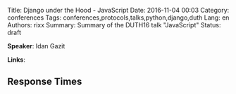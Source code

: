Title: Django under the Hood - JavaScript
Date:   2016-11-04 00:03
Category: conferences
Tags: conferences,protocols,talks,python,django,duth
Lang: en
Authors: rixx
Summary: Summary of the DUTH16 talk "JavaScript"
Status: draft


**Speaker**: Idan Gazit

**Links**: 


## Response Times


